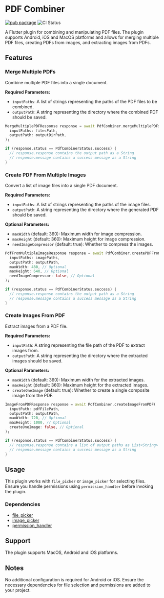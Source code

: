 # PDF Combiner
[![pub package](https://img.shields.io/pub/v/http.svg)](https://pub.dev/packages/pdf_combiner)
![CI Status](https://github.com/vicajilau/pdf_combiner/actions/workflows/dart.yml/badge.svg)

A Flutter plugin for combining and manipulating PDF files. The plugin supports Android, iOS and MacOS platforms and allows for merging multiple PDF files, creating PDFs from images, and extracting images from PDFs.

## Features

### Merge Multiple PDFs

Combine multiple PDF files into a single document.

**Required Parameters:**
- `inputPaths`: A list of strings representing the paths of the PDF files to be combined.
- `outputPath`: A string representing the directory where the combined PDF should be saved.

```dart
MergeMultiplePDFResponse response = await PdfCombiner.mergeMultiplePDFs(
  inputPaths: filesPath, 
  outputPath: outputDirPath,
);

if (response.status == PdfCombinerStatus.success) {
  // response.response contains the output path as a String
  // response.message contains a success message as a String
}
```

### Create PDF From Multiple Images

Convert a list of image files into a single PDF document.

**Required Parameters:**
- `inputPaths`: A list of strings representing the paths of the image files.
- `outputPath`: A string representing the directory where the generated PDF should be saved.

**Optional Parameters:**
- `maxWidth` (default: 360): Maximum width for image compression.
- `maxHeight` (default: 360): Maximum height for image compression.
- `needImageCompressor` (default: true): Whether to compress the images.

```dart
PdfFromMultipleImageResponse response = await PdfCombiner.createPDFFromMultipleImages(
  inputPaths: imagePaths,
  outputPath: outputPath,
  maxWidth: 480, // Optional
  maxHeight: 640, // Optional
  needImageCompressor: false, // Optional
);

if (response.status == PdfCombinerStatus.success) {
  // response.response contains the output path as a String
  // response.message contains a success message as a String
}
```

### Create Images From PDF

Extract images from a PDF file.

**Required Parameters:**
- `inputPath`: A string representing the file path of the PDF to extract images from.
- `outputPath`: A string representing the directory where the extracted images should be saved.

**Optional Parameters:**
- `maxWidth` (default: 360): Maximum width for the extracted images.
- `maxHeight` (default: 360): Maximum height for the extracted images.
- `createOneImage` (default: true): Whether to create a single composite image from the PDF.

```dart
ImageFromPDFResponse response = await PdfCombiner.createImageFromPDF(
  inputPath: pdfFilePath, 
  outputPath: outputPath,
  maxWidth: 720, // Optional
  maxHeight: 1080, // Optional
  createOneImage: false, // Optional
);

if (response.status == PdfCombinerStatus.success) {
  // response.response contains a list of output paths as List<String>
  // response.message contains a success message as a String
}
```

## Usage

This plugin works with `file_picker` or `image_picker` for selecting files. Ensure you handle permissions using `permission_handler` before invoking the plugin.

### Dependencies
- [file_picker](https://pub.dev/packages/file_picker)
- [image_picker](https://pub.dev/packages/image_picker)
- [permission_handler](https://pub.dev/packages/permission_handler)

## Support

The plugin supports MacOS, Android and iOS platforms.

## Notes

No additional configuration is required for Android or iOS. Ensure the necessary dependencies for file selection and permissions are added to your project.
